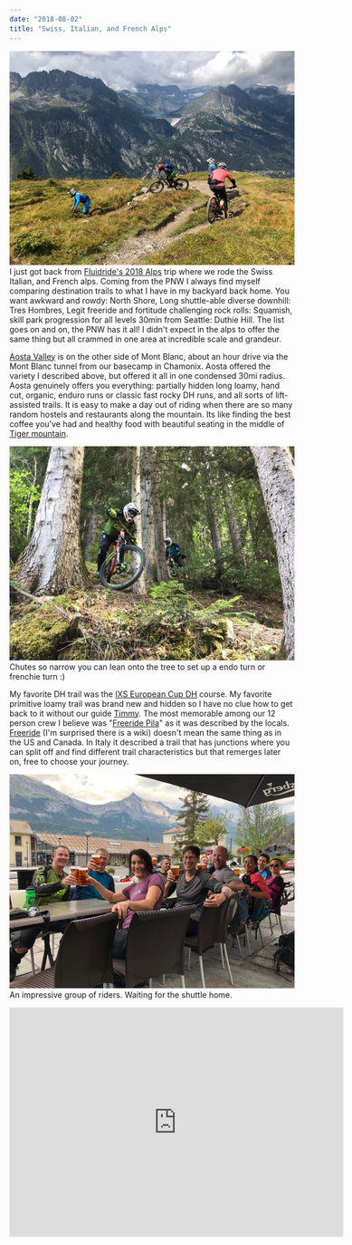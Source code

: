 ```yaml
---
date: "2018-08-02"
title: "Swiss, Italian, and French Alps"
---
```


![](image0.jpg)  
I just got back from <a href="https://fluidride.com/alps-2018/">Fluidride's 2018 Alps</a> trip where we rode the Swiss Italian, and French alps. Coming from the PNW I always find myself comparing destination trails to what I have in my backyard back home. You want awkward and rowdy: North Shore, Long shuttle-able diverse downhill: Tres Hombres, Legit freeride and fortitude challenging rock rolls: Squamish, skill park progression for all levels 30min from Seattle: Duthie Hill. The list goes on and on, the PNW has it all! I didn't expect in the alps to offer the same thing but all crammed in one area at incredible scale and grandeur.


<a href="https://www.trailforks.com/region/aosta/?lat=45.702791&amp;lon=7.147980&amp;z=11&amp;m=trailforks">Aosta Valley</a> is on the other side of Mont Blanc, about an hour drive via the Mont Blanc tunnel from our basecamp in Chamonix. Aosta offered the variety I described above, but offered it all in one condensed 30mi radius. Aosta genuinely offers you everything: partially hidden long loamy, hand cut, organic, enduro runs or classic fast rocky DH runs, and all sorts of lift-assisted trails. It is easy to make a day out of riding when there are so many random hostels and restaurants along the mountain. Its like finding the best coffee you've had and healthy food with beautiful seating in the middle of <a href="https://www.trailforks.com/region/tiger-mountain/">Tiger mountain</a>.

![](image1.jpg)  
Chutes so narrow you can lean onto the tree to set up a endo turn or frenchie turn :)

My favorite DH trail was the <a href="http://www.trailforks.com/trails/ixs-european-cup">IXS European Cup DH</a> course. My favorite primitive loamy trail was brand new and hidden so I have no clue how to get back to it without our guide <a href="https://www.instagram.com/timmywi/">Timmy</a>. The most memorable among our 12 person crew I believe was "<a href="https://pila.it/en/freeride-pila-aosta/">Freeride Pila</a>" as it was described by the locals. <a href="https://en.wikipedia.org/wiki/Freeride">Freeride</a>&nbsp;(I'm surprised there is a wiki) doesn't mean the same thing as in the US and Canada. In Italy it described a trail that has junctions where you can split off and find different trail characteristics but that remerges later on, free to choose your journey.

![](image2.jpg)  
An impressive group of riders. Waiting for the shuttle home.

<center><iframe src="https://www.strava.com/activities/1787570048/embed/418557b857b88e136b4a0047ca5fa3aea946a5c6" width="590" height="405" frameborder="0" scrolling="no"><span data-mce-type="bookmark" style="display: inline-block; width: 0px; overflow: hidden; line-height: 0;" class="mce_SELRES_start">﻿</span><span data-mce-type="bookmark" style="display: inline-block; width: 0px; overflow: hidden; line-height: 0;" class="mce_SELRES_start">﻿</span></iframe></center>